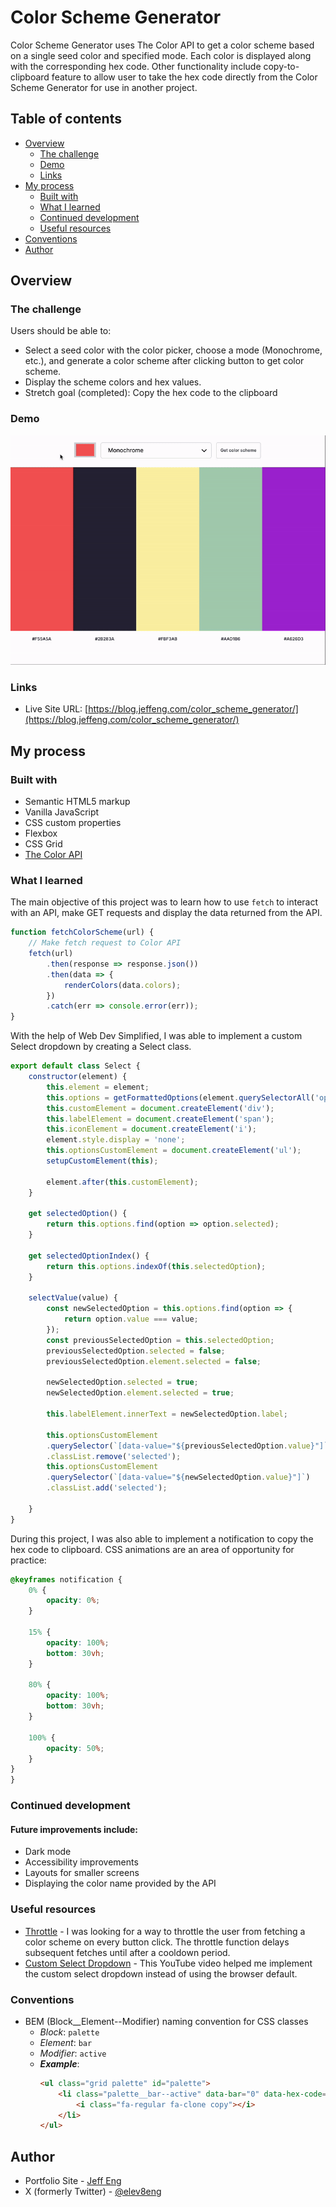 # Color Scheme Generator

Color Scheme Generator uses The Color API to get a color scheme based on a single seed color and specified mode. Each color is displayed along with the corresponding hex code. Other functionality include copy-to-clipboard feature to allow user to take the hex code directly from the Color Scheme Generator for use in another project.

## Table of contents

- [Overview](#overview)
  - [The challenge](#the-challenge)
  - [Demo](#demo)
  - [Links](#links)
- [My process](#my-process)
  - [Built with](#built-with)
  - [What I learned](#what-i-learned)
  - [Continued development](#continued-development)
  - [Useful resources](#useful-resources)
- [Conventions](#conventions)
- [Author](#author)

## Overview

### The challenge

Users should be able to:

- Select a seed color with the color picker, choose a mode (Monochrome, etc.), and generate a color scheme after clicking button to get color scheme.
- Display the scheme colors and hex values.
- Stretch goal (completed): Copy the hex code to the clipboard

### Demo
![](readme_assets/csg-demo.gif)

### Links
- Live Site URL: [https://blog.jeffeng.com/color_scheme_generator/](https://blog.jeffeng.com/color_scheme_generator/)

## My process

### Built with

- Semantic HTML5 markup
- Vanilla JavaScript
- CSS custom properties
- Flexbox
- CSS Grid
- [The Color API](https://www.thecolorapi.com/)

### What I learned

The main objective of this project was to learn how to use ```fetch``` to interact with an API, make GET requests and display the data returned from the API.
```js
function fetchColorScheme(url) {
    // Make fetch request to Color API
    fetch(url)
        .then(response => response.json())
        .then(data => {
            renderColors(data.colors);
        })
        .catch(err => console.error(err));
}
```

With the help of Web Dev Simplified, I was able to implement a custom Select dropdown by creating a Select class.
```js
export default class Select {
    constructor(element) {
        this.element = element;
        this.options = getFormattedOptions(element.querySelectorAll('option'));
        this.customElement = document.createElement('div');
        this.labelElement = document.createElement('span');
        this.iconElement = document.createElement('i');
        element.style.display = 'none';
        this.optionsCustomElement = document.createElement('ul');
        setupCustomElement(this);

        element.after(this.customElement);
    }

    get selectedOption() {
        return this.options.find(option => option.selected);
    }

    get selectedOptionIndex() {
        return this.options.indexOf(this.selectedOption);
    }

    selectValue(value) {
        const newSelectedOption = this.options.find(option => {
            return option.value === value;
        });
        const previousSelectedOption = this.selectedOption;
        previousSelectedOption.selected = false;
        previousSelectedOption.element.selected = false;

        newSelectedOption.selected = true;
        newSelectedOption.element.selected = true;

        this.labelElement.innerText = newSelectedOption.label;

        this.optionsCustomElement
        .querySelector(`[data-value="${previousSelectedOption.value}"]`)
        .classList.remove('selected');
        this.optionsCustomElement
        .querySelector(`[data-value="${newSelectedOption.value}"]`)
        .classList.add('selected');

    }
}
```
During this project, I was also able to implement a notification to copy the hex code to clipboard. CSS animations are an area of opportunity for practice:
```css
@keyframes notification {
    0% {
        opacity: 0%;
    }

    15% {
        opacity: 100%;
        bottom: 30vh;
    }

    80% {
        opacity: 100%;
        bottom: 30vh;
    }

    100% {
        opacity: 50%;
    }
}
}
```

### Continued development

#### Future improvements include:
- Dark mode
- Accessibility improvements
- Layouts for smaller screens
- Displaying the color name provided by the API


### Useful resources

- [Throttle](https://blog.webdevsimplified.com/2022-03/debounce-vs-throttle/) - I was looking for a way to throttle the user from fetching a color scheme on every button click. The throttle function delays subsequent fetches until after a cooldown period.
- [Custom Select Dropdown](https://youtu.be/Fc-oyl31mRI?si=l7MPmX_l1LUFLr8b) - This YouTube video helped me implement the custom select dropdown instead of using the browser default.

### Conventions
* BEM (Block__Element--Modifier) naming convention for CSS classes
    * _Block_: `palette`
    * _Element_: `bar`
    * _Modifier_: `active`
    * _**Example**_:
        ```html
        <ul class="grid palette" id="palette">
            <li class="palette__bar--active" data-bar="0" data-hex-code="#F55A5A" aria-label="Color: #F55A5A">
                <i class="fa-regular fa-clone copy"></i>
            </li>
        </ul>
        ```  

## Author

- Portfolio Site - [Jeff Eng](https://www.jeffeng.com)
- X (formerly Twitter) - [@elev8eng](https://www.twitter.com/elev8eng)
